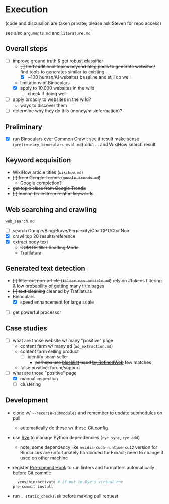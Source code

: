 # Execution

(code and discussion are taken private; please ask Steven for repo access)

see also `arguments.md` and `literature.md`

## Overall steps

- [ ] improve ground truth & get robust classifier
    - ~~[ ] find additional topics beyond blog posts to
        generate websites/ find tools to generates similar to existing~~
        - [x] \~100 human/AI websites baseline and still do well
    - limitations of Binoculars
    - [x] apply to 10,000 websites in the wild
        - [ ] check if doing well
- [ ] apply broadly to websites in the wild?
    - ways to discover them
- [ ] determine why they do this (money/misinformation)?

## Preliminary

- [x] run Binoculars over Common Crawl; see if
    result make sense (`preliminary_binoculars_eval.md`) *edit*: …
    and WikiHow search result

## Keyword acquisition

- WikiHow article titles (`wikihow.md`)
- ~~[ ] from Google Trends (`google_trends.md`)~~
    - Google completion?
- ~~get topic class from Google Trends~~
- ~~[ ] human brainstorm related keywords~~

## Web searching and crawling

`web_search.md`

- [ ] search Google/Bing/Brave/Perplexity/ChatGPT/ChatNoir
- [x] crawl top 20 results/reference
- [x] extract body text
    - ~~DOM Distiller Reading Mode~~
    - [Trafilatura](https://github.com/adbar/trafilatura)

## Generated text detection

- ~~[ ] filter out non-article (`filter_non_article.md`)~~
    rely on \#tokens filtering & low probability of getting many title pages
- ~~[ ] text cleaning~~ cleaned by Trafilatura
- Binoculars
    - [x] speed enhancement for large scale
- [ ] get powerful processor

## Case studies

- [ ] what are those website w/ many "positive" page
    - content farm w/ many ad (`ad_extraction.md`)
    - content farm selling product
        - [ ] identify scam seller
            - ~~perhaps use
                [blacklist](https://dsi.ut-capitole.fr/blacklists/index_en.php)
                used [by RefinedWeb](literature.html#training-data-curation)~~
                few matches
    - false positive: forum/support
- [ ] what are those "positive" page
    - [x] manual inspection
    - [ ] clustering

## Development

- clone w/ `--recurse-submodules` and remember to update submodules on pull
    - automatically do these w/
        [these Git
        config](https://sichanghe.github.io/notes/programming/git.html#config)
- use [Rye](https://rye.astral.sh/) to manage Python dependencies
    (`rye sync`, `rye add`)
    - note: some dependency like `nvidia-cuda-runtime-cu12` version for
        Binoculars are unfortunately hardcoded for Exxact; need to change if
        used on other machine
- register [Pre-commit Hook](https://pre-commit.com/) to run linters and
    formatters automatically before Git commit:

    ```sh
    . venv/bin/activate # if not in Rye's virtual env
    pre-commit install
    ```
- run `. static_checks.sh` before making pull request
